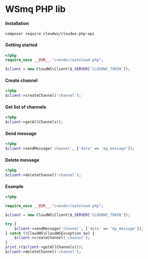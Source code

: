 # WSmq PHP lib

#### Installation
```
composer require cloudws/cloudws-php-api
```

#### Getting started
```php
<?php
require_once __DIR__."/vendor/autoload.php";

$client = new CloudWS\Client($_SERVER['CLOUDWS_TOKEN']);
```

#### Create channel
```php
<?php
$client->createChannel('channel');
```

#### Get list of channels
```php
<?php
$client->getAllChannels();
```

#### Send message
```php
<?php
$client->sendMessage('channel', ['data' => 'my_message']);
```

#### Delete message
```php
<?php
$client->deleteChannel('channel');
```

#### Example
```php
<?php

require_once __DIR__."/vendor/autoload.php";

$client = new CloudWS\Client($_SERVER['CLOUDWS_TOKEN']);

try {
    $client->sendMessage('channel', ['data' => 'my_message']);
} catch (\CloudWS\CloudWSException $e) {
    $client->createChannel('channel');
}
print_r($client->getAllChannels());
$client->deleteChannel('channel');
```

